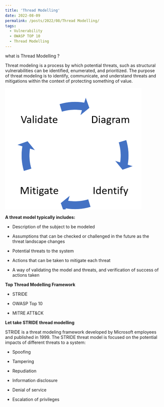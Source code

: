 ```yaml
---
title: 'Thread Modelling'
date: 2022-08-09
permalink: /posts/2022/08/Thread Modelling/
tags:
  - Vulnerability
  - OWASP TOP 10
  - Thread Modelling
---
```

what is Thread Modelling ?

Threat modeling is a process by which potential threats, such as structural vulnerabilities can be identified, enumerated, and prioritized. The purpose of threat modeling is to identify, communicate, and understand threats and mitigations within the context of protecting something of value.


![Alt text](../images/thread.PNG)



**A threat model typically includes:**

* Description of the subject to be modeled

* Assumptions that can be checked or challenged in the future as the threat landscape changes

* Potential threats to the system

* Actions that can be taken to mitigate each threat

* A way of validating the model and threats, and verification of success of actions taken

**Top Thread Modelling Framework**

* STRIDE

* OWASP Top 10

* MITRE ATT&CK


**Let  take STRIDE thread modelling**

STRIDE is a threat modeling framework developed by Microsoft employees and published in 1999. The STRIDE threat model is focused on the potential impacts of different threats to a system:

* Spoofing

* Tampering

* Repudiation

* Information disclosure

* Denial of service

* Escalation of privileges


